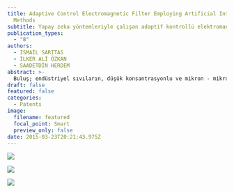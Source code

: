 ```yaml
---
title: Adaptive Control Electromagnetic Filter Employing Artificial Intelligence
  Methods
subtitle: Yapay zeka yöntemleriyle çalışan adaptif kontrollü elektromanyetik filtre
publication_types:
  - "8"
authors:
  - İSMAİL SARITAS
  - İLKER ALİ ÖZKAN
  - SAADETDİN HERDEM
abstract: >-
  Buluş; endüstriyel sıvıların, düşük konsantrasyonlu ve mikron - mikron altı boyutlu parçacıklardan temizlenmesi için kullanılan filtrenin yapay zekâ yöntemleriyle çalışan adaptif kontrol biriminden oluşan kit ile ilgilidir. Amacımız mikron ve mikron altı boyutlu parçacıkların tutulmasını sağlayacak bir filtrenin tasarımı, pratik olarak gerçekleştirilmesi ve farklı çalışma şartları için bu filtrenin kontrolünün bilgisayardan bağımsız bir şekilde modern kontrol yöntemleri kullanarak gerçek zamanda yapılmasıdır.
draft: false
featured: false
categories:
  - Patents
image:
  filename: featured
  focal_point: Smart
  preview_only: false
date: 2015-03-23T20:21:43.975Z
---
```

![](untitled.png)

![](untitled-1-.png)

![](untitled-2-.png)
